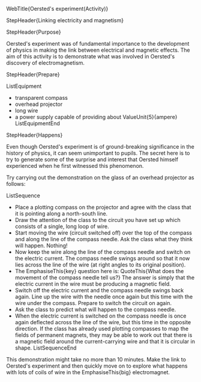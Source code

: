 WebTitle{Oersted&apos;s experiment(Activity)}

StepHeader{Linking electricity and magnetism}

StepHeader{Purpose}

Oersted's experiment was of fundamental importance to the development of physics in making the link between electrical and magnetic effects. The aim of this activity is to demonstrate what was involved in Oersted's discovery of electromagnetism.

StepHeader{Prepare}

ListEquipment
- transparent compass
- overhead projector
- long wire
- a power supply capable of providing about ValueUnit{5}{ampere}
ListEquipmentEnd

StepHeader{Happens}

Even though Oersted's experiment is of ground-breaking significance in the history of physics, it can seem unimportant to pupils. The secret here is to try to generate some of the surprise and interest that Oersted himself experienced when he first witnessed this phenomenon.

Try carrying out the demonstration on the glass of an overhead projector as follows:

ListSequence
- Place a plotting compass on the projector and agree with the class that it is pointing along a north-south line.
- Draw the attention of the class to the circuit you have set up which consists of a single, long loop of wire.
- Start moving the wire (circuit switched off) over the top of the compass and along the line of the compass needle. Ask the class what they think will happen. Nothing!
- Now keep the wire along the line of the compass needle and switch on the electric current. The compass needle swings around so that it now lies across the line of the wire (at right angles to its original position).
- The EmphasiseThis{key} question here is: QuoteThis{What does the movement of the compass needle tell us?} The answer is simply that the electric current in the wire must be producing a magnetic field.
- Switch off the electric current and the compass needle swings back again. Line up the wire with the needle once again but this time with the wire under the compass. Prepare to switch the circuit on again.
- Ask the class to predict what will happen to the compass needle.
- When the electric current is switched on the compass needle is once again deflected across the line of the wire, but this time in the opposite direction. If the class has already used plotting compasses to map the fields of permanent magnets, they may be able to work out that there is a magnetic field around the current-carrying wire and that it is circular in shape.
ListSequenceEnd

This demonstration might take no more than 10 minutes. Make the link to Oersted's experiment and then quickly move on to explore what happens with lots of coils of wire in the EmphasiseThis{big} electromagnet.

